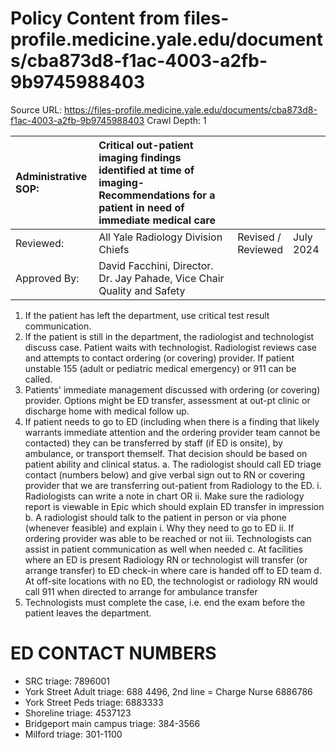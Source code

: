 # Policy Content from files-profile.medicine.yale.edu/documents/cba873d8-f1ac-4003-a2fb-9b9745988403

Source URL: https://files-profile.medicine.yale.edu/documents/cba873d8-f1ac-4003-a2fb-9b9745988403
Crawl Depth: 1

| Administrative SOP: | Critical out-patient imaging findings identified at time of imaging- Recommendations for a patient in need of immediate medical care |  |  |
| :-- | :-- | :-- | :-- |
| Reviewed: | All Yale Radiology Division Chiefs | Revised /<br>Reviewed | July 2024 |
| Approved By: | David Facchini, Director. Dr. Jay Pahade, Vice Chair Quality and Safety |  |  |

1. If the patient has left the department, use critical test result communication.
2. If the patient is still in the department, the radiologist and technologist discuss case. Patient waits with technologist. Radiologist reviews case and attempts to contact ordering (or covering) provider. If patient unstable 155 (adult or pediatric medical emergency) or 911 can be called.
3. Patients' immediate management discussed with ordering (or covering) provider. Options might be ED transfer, assessment at out-pt clinic or discharge home with medical follow up.
4. If patient needs to go to ED (including when there is a finding that likely warrants immediate attention and the ordering provider team cannot be contacted) they can be transferred by staff (if ED is onsite), by ambulance, or transport themself. That decision should be based on patient ability and clinical status.
   a. The radiologist should call ED triage contact (numbers below) and give verbal sign out to RN or covering provider that we are transferring out-patient from Radiology to the ED.
      i. Radiologists can write a note in chart OR
      ii. Make sure the radiology report is viewable in Epic which should explain ED transfer in impression
   b. A radiologist should talk to the patient in person or via phone (whenever feasible) and explain
      i. Why they need to go to ED
      ii. If ordering provider was able to be reached or not
      iii. Technologists can assist in patient communication as well when needed
   c. At facilities where an ED is present Radiology RN or technologist will transfer (or arrange transfer) to ED check-in where care is handed off to ED team
   d. At off-site locations with no ED, the technologist or radiology RN would call 911 when directed to arrange for ambulance transfer
5. Technologists must complete the case, i.e. end the exam before the patient leaves the department.

# ED CONTACT NUMBERS

* SRC triage: 7896001
* York Street Adult triage: 688 4496, 2nd line = Charge Nurse 6886786
* York Street Peds triage: 6883333
* Shoreline triage: 4537123
* Bridgeport main campus triage: 384-3566
* Milford triage: 301-1100